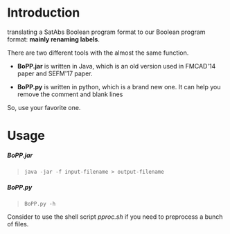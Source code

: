 # Introduction
translating a SatAbs Boolean program format to our Boolean program format: __mainly renaming labels__.

There are two different tools with the almost the same function. 

* __BoPP.jar__ is written in Java, which is an old version used in FMCAD'14 paper and SEFM'17 paper.

* __BoPP.py__  is written in python, which is a brand new one. It can help you remove the comment and blank lines

So, use your favorite one. 

# Usage 

##### BoPP.jar
>     java -jar -f input-filename > output-filename

##### BoPP.py
>     BoPP.py -h

Consider to use the shell script _pproc.sh_ if you need to preprocess a bunch of files. 

                    
